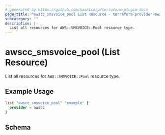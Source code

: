 ```yaml
---
# generated by https://github.com/hashicorp/terraform-plugin-docs
page_title: "awscc_smsvoice_pool List Resource - terraform-provider-awscc"
subcategory: ""
description: |-
  List all resources for AWS::SMSVOICE::Pool resource type.
---
```


# awscc_smsvoice_pool (List Resource)

List all resources for `AWS::SMSVOICE::Pool` resource type.

## Example Usage

```terraform
list "awscc_smsvoice_pool" "example" {
  provider = awscc
}
```

<!-- schema generated by tfplugindocs -->
## Schema
